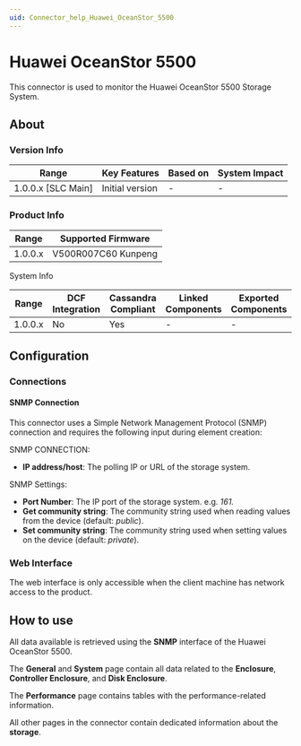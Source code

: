 ```yaml
---
uid: Connector_help_Huawei_OceanStor_5500
---
```


# Huawei OceanStor 5500

This connector is used to monitor the Huawei OceanStor 5500 Storage System.

## About

### Version Info

| Range                | Key Features     | Based on     | System Impact     |
|----------------------|------------------|--------------|-------------------|
| 1.0.0.x [SLC Main]   | Initial version  | -            | -                 |

### Product Info

| Range     | Supported Firmware     |
|-----------|------------------------|
| 1.0.0.x   | V500R007C60 Kunpeng    |

System Info

| Range     | DCF Integration     | Cassandra Compliant     | Linked Components     | Exported Components     |
|-----------|---------------------|-------------------------|-----------------------|-------------------------|
| 1.0.0.x   | No                  | Yes                     | -                     | -                       |

## Configuration

### Connections

#### SNMP Connection

This connector uses a Simple Network Management Protocol (SNMP) connection and requires the following input during element creation:

SNMP CONNECTION:

- **IP address/host**: The polling IP or URL of the storage system.

SNMP Settings:

- **Port Number**: The IP port of the storage system. e.g. *161.*
- **Get community string**: The community string used when reading values from the device (default: *public*).
- **Set community string**: The community string used when setting values on the device (default: *private*).

### Web Interface

The web interface is only accessible when the client machine has network access to the product.

## How to use

All data available is retrieved using the **SNMP** interface of the Huawei OceanStor 5500.

The **General** and **System** page contain all data related to the **Enclosure**, **Controller Enclosure**, and **Disk Enclosure**.

The **Performance** page contains tables with the performance-related information.

All other pages in the connector contain dedicated information about the **storage**.
